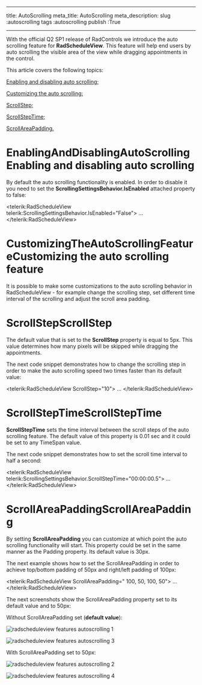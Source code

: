 ___
title: AutoScrolling
meta_title: AutoScrolling
meta_description: 
slug :autoscrolling
tags :autoscrolling
publish :True
___


With the official Q2 SP1 release of RadControls we introduce the auto scrolling feature for __RadScheduleView__. This feature will help end users by auto scrolling the visible area of the view while dragging appointments in the control.

This article covers the following topics:

[Enabling and disabling auto scrolling;](#EnablingAndDisablingAutoScrolling)

[Customizing the auto scrolling:](#CustomizingTheAutoScrollingFeature)

[ScrollStep;](#ScrollStep)

[ScrollStepTime;](#ScrollStepTime)

[ScrollAreaPadding.](#ScrollAreaPadding)

# EnablingAndDisablingAutoScrollingEnabling and disabling auto scrolling

By default the auto scrolling functionality is enabled. In order to disable it you need to set the __ScrollingSettingsBehavior.IsEnabled__ attached property to false:


<telerik:RadScheduleView telerik:ScrollingSettingsBehavior.IsEnabled="False">
	...
</telerik:RadScheduleView>

# CustomizingTheAutoScrollingFeatureCustomizing the auto scrolling feature

It is possible to make some customizations to the auto scrolling behavior in RadScheduleView - for example change the scrolling step, set different time interval of the scrolling and adjust the scroll area padding.

# ScrollStepScrollStep

The default value that is set to the __ScrollStep__ property is equal to 5px. This value determines how many pixels will be skipped while dragging the appointments.

The next code snippet demonstrates how to change the scrolling step in order to make the auto scrolling speed two times faster than its default value:


<telerik:RadScheduleView ScrollStep="10">
	…
</telerik:RadScheduleView>

# ScrollStepTimeScrollStepTime

__ScrollStepTime__ sets the time interval between the scroll steps of the auto scrolling feature. The default value of this property is 0.01 sec and it could be set to any TimeSpan value.

The next code snippet demonstrates how to set the scroll time interval to half a second:


<telerik:RadScheduleView telerik:ScrollingSettingsBehavior.ScrollStepTime="00:00:00.5">
	…
</telerik:RadScheduleView>

# ScrollAreaPaddingScrollAreaPadding

By setting __ScrollAreaPadding__ you can customize at which point the auto scrolling functionality will start. This property could be set in the same manner as the Padding property.  Its default value is 30px.

The next example shows how to set the ScrollAreaPadding in order to achieve top/bottom padding of 50px and right/left padding of 100px:


<telerik:RadScheduleView ScrollAreaPadding=" 100, 50, 100, 50">
	…
</telerik:RadScheduleView>

The next screenshots show the ScrollAreaPadding property set to its default value and to 50px:

Without ScrollAreaPadding set (__default value__):

![radscheduleview features autoscrolling 1](Media\radscheduleview_features_autoscrolling_1.png)

![radscheduleview features autoscrolling 3](Media\radscheduleview_features_autoscrolling_3.png)

With ScrollAreaPadding set to 50px:

![radscheduleview features autoscrolling 2](Media\radscheduleview_features_autoscrolling_2.png)

![radscheduleview features autoscrolling 4](Media\radscheduleview_features_autoscrolling_4.png)
